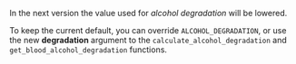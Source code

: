 In the next version the value used for _alcohol degradation_ will be lowered.

To keep the current default, you can override `ALCOHOL_DEGRADATION`, or use the new **degradation** argument to the `calculate_alcohol_degradation` and `get_blood_alcohol_degradation` functions.
